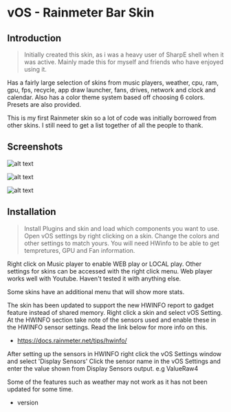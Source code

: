# vOS - Rainmeter Bar Skin

## Introduction

> Initially created this skin, as i was a heavy user of SharpE shell when it was active.
> Mainly made this for myself and friends who have enjoyed using it.

Has a fairly large selection of skins from music players, weather, cpu, ram, gpu, fps, recycle, app draw launcher, fans, drives, network and clock and calendar. Also has a color theme system based off choosing 6 colors. Presets are also provided.

This is my first Rainmeter skin so a lot of code was initially borrowed from other skins. I still need to get a list together of all the people to thank.

## Screenshots

![alt text](https://i.imgur.com/RMc2tmY.png)

![alt text](https://i.imgur.com/EcixKkp.jpg)

![alt text](https://i.imgur.com/q6u1jPj.png)


## Installation

> Install Plugins and skin and load which components you want to use. Open vOS settings by right clicking on a skin. Change the colors and other settings to match yours. You will need HWinfo to be able to get tempretures, GPU and Fan information.

Right click on Music player to enable WEB play or LOCAL play. Other settings for skins can be accessed with the right click menu. Web player works well with Youtube. Haven't tested it with anything else.

Some skins have an additional menu that will show more stats.

The skin has been updated to support the new HWINFO report to gadget feature instead of shared memory.
Right click a skin and select vOS Setting. At the HWINFO section take note of the sensors used and enable these in the HWINFO sensor settings. Read the link below for more info on this.
- https://docs.rainmeter.net/tips/hwinfo/

After setting up the sensors in HWINFO right click the vOS Settings window and select 'Display Sensors'
Click the sensor name in the vOS Settings and enter the value shown from Display Sensors output. e.g ValueRaw4

Some of the features such as weather may not work as it has not been updated for some time.

- version